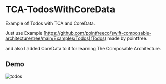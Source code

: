 # TCA-TodosWithCoreData
Example of Todos with TCA and CoreData.

Just use Example [https://github.com/pointfreeco/swift-composable-architecture/tree/main/Examples/Todos](Todos) made by pointfree.

and also I added CoreData to it for learning The Composable Architecture.

## Demo

![todos](https://user-images.githubusercontent.com/67716751/214061982-ed0ae935-8bcb-4198-824f-63b6d8f1ddab.gif)

